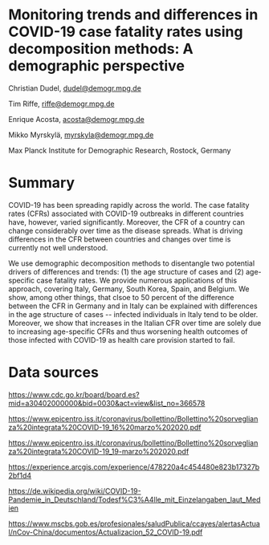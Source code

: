 # Monitoring trends and differences in COVID-19 case fatality rates using decomposition methods: A demographic perspective

Christian Dudel, dudel@demogr.mpg.de

Tim Riffe, riffe@demogr.mpg.de

Enrique Acosta, acosta@demogr.mpg.de

Mikko Myrskylä, myrskyla@demogr.mpg.de

Max Planck Institute for Demographic Research, Rostock, Germany

# Summary

COVID-19 has been spreading rapidly across the world. The case fatality rates (CFRs) associated with COVID-19 outbreaks in different countries have, however, varied significantly. Moreover, the CFR of a country can change considerably over time as the disease spreads. What is driving differences in the CFR between countries and changes over time is currently not well understood. 

We use demographic decomposition methods to disentangle two potential drivers of differences and trends: (1) the age structure of cases and (2) age-specific case fatality rates. We provide numerous applications of this approach, covering Italy, Germany, South Korea, Spain, and Belgium. We show, among other things, that clsoe to 50 percent of the difference between the CFR in Germany and in Italy can be explained with differences in the age structure of cases -- infected individuals in Italy tend to be older. Moreover, we show that increases in the Italian CFR over time are solely due to increasing age-specific CFRs and thus worsening health outcomes of those infected with COVID-19 as health care provision started to fail.   

# Data sources

https://www.cdc.go.kr/board/board.es?mid=a30402000000&bid=0030&act=view&list_no=366578

https://www.epicentro.iss.it/coronavirus/bollettino/Bollettino%20sorveglianza%20integrata%20COVID-19_16%20marzo%202020.pdf

https://www.epicentro.iss.it/coronavirus/bollettino/Bollettino%20sorveglianza%20integrata%20COVID-19_19-marzo%202020.pdf

https://experience.arcgis.com/experience/478220a4c454480e823b17327b2bf1d4 

https://de.wikipedia.org/wiki/COVID-19-Pandemie_in_Deutschland/Todesf%C3%A4lle_mit_Einzelangaben_laut_Medien

https://www.mscbs.gob.es/profesionales/saludPublica/ccayes/alertasActual/nCov-China/documentos/Actualizacion_52_COVID-19.pdf
